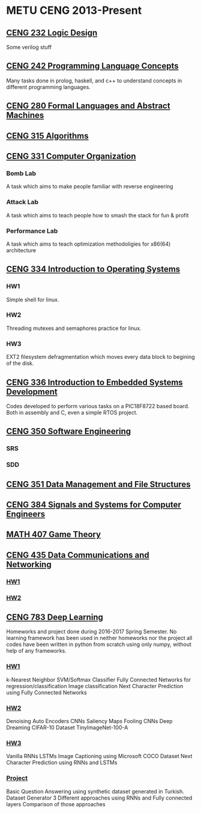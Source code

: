 # METU CENG 2013-Present

## [CENG 232 Logic Design](https://github.com/kadircet/CENG/tree/master/232)
Some verilog stuff

## [CENG 242 Programming Language Concepts](https://github.com/kadircet/CENG/tree/master/242)
Many tasks done in prolog, haskell, and c++ to understand concepts in different
programming languages.

## [CENG 280 Formal Languages and Abstract Machines](https://github.com/kadircet/CENG/tree/master/280)

## [CENG 315 Algorithms](https://github.com/kadircet/CENG/tree/master/315)

## [CENG 331 Computer Organization](https://github.com/kadircet/CENG/tree/master/331)
### Bomb Lab
A task which aims to make people familiar with reverse engineering

### Attack Lab
A task which aims to teach people how to smash the stack for fun & profit

### Performance Lab
A task which aims to teach optimization methodoligies for x86(64) architecture

## [CENG 334 Introduction to Operating Systems](https://github.com/kadircet/CENG/tree/master/334)
### HW1
Simple shell for linux.

### HW2
Threading mutexes and semaphores practice for linux.

### HW3
EXT2 filesystem defragmentation which moves every data block to begining of the disk.

## [CENG 336 Introduction to Embedded Systems Development](https://github.com/kadircet/CENG/tree/master/336)
Codes developed to perform various tasks on a PIC18F8722 based board. Both in assembly and C,
even a simple RTOS project.

## [CENG 350 Software Engineering](https://github.com/kadircet/CENG/tree/master/350)
### SRS
### SDD

## [CENG 351 Data Management and File Structures](https://github.com/kadircet/CENG/tree/master/351)

## [CENG 384 Signals and Systems for Computer Engineers](https://github.com/kadircet/CENG/tree/master/384)

## [MATH 407 Game Theory](https://github.com/kadircet/CENG/tree/master/407)

## [CENG 435 Data Communications and Networking](https://github.com/kadircet/CENG/tree/master/435)
### [HW1](https://github.com/kadircet/CENG/tree/master/435/hw1)
### [HW2](https://github.com/kadircet/CENG/tree/master/435/hw2)

## [CENG 783 Deep Learning](https://github.com/kadircet/CENG/tree/master/783)
Homeworks and project done during 2016-2017 Spring Semester.
No learning framework has been used in neither homeworks nor the project all
codes have been written in python from scratch using only numpy, without help
of any frameworks.

### [HW1](https://github.com/kadircet/CENG/tree/master/783/HW1)
k-Nearest Neighbor
SVM/Softmax Classifier
Fully Connected Networks for regression/classification
Image classification
Next Character Prediction using Fully Connected Networks

### [HW2](https://github.com/kadircet/CENG/tree/master/783/HW2)
Denoising Auto Encoders
CNNs
Saliency Maps
Fooling CNNs
Deep Dreaming
CIFAR-10 Dataset
TinyImageNet-100-A

### [HW3](https://github.com/kadircet/CENG/tree/master/783/HW3)
Vanilla RNNs
LSTMs
Image Captioning using Microsoft COCO Dataset
Next Character Prediction using RNNs and LSTMs

### [Project](https://github.com/kadircet/CENG/tree/master/783/project)
Basic Question Answering using synthetic dataset generated in Turkish.
Dataset Generator
3 Different approaches using RNNs and Fully connected layers
Comparison of those approaches
